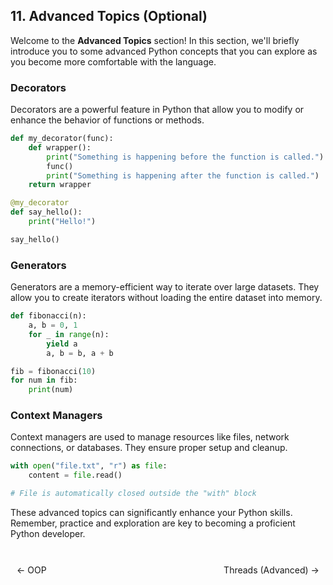 ## 11. Advanced Topics (Optional)

Welcome to the **Advanced Topics** section! In this section, we'll briefly introduce you to some advanced Python concepts that you can explore as you become more comfortable with the language.

### Decorators

Decorators are a powerful feature in Python that allow you to modify or enhance the behavior of functions or methods.

```python
def my_decorator(func):
    def wrapper():
        print("Something is happening before the function is called.")
        func()
        print("Something is happening after the function is called.")
    return wrapper

@my_decorator
def say_hello():
    print("Hello!")

say_hello()
```

### Generators

Generators are a memory-efficient way to iterate over large datasets. They allow you to create iterators without loading the entire dataset into memory.

```python
def fibonacci(n):
    a, b = 0, 1
    for _ in range(n):
        yield a
        a, b = b, a + b

fib = fibonacci(10)
for num in fib:
    print(num)
```

### Context Managers

Context managers are used to manage resources like files, network connections, or databases. They ensure proper setup and cleanup.

```python
with open("file.txt", "r") as file:
    content = file.read()

# File is automatically closed outside the "with" block
```

These advanced topics can significantly enhance your Python skills. Remember, practice and exploration are key to becoming a proficient Python developer. 

<br>

<div style="display: flex; justify-content: space-between; align-items: center;">
    <a href="https://bitquip.github.io/.NET-TDD/10_oop" style="margin: 10px; text-decoration: none;">← OOP</a>
    <span style="margin: 10px;"></span>
    <a href="https://bitquip.github.io/.NET-TDD/12_adv_end" style="margin: 10px; text-decoration: none;">Threads (Advanced) →</a>
</div>
